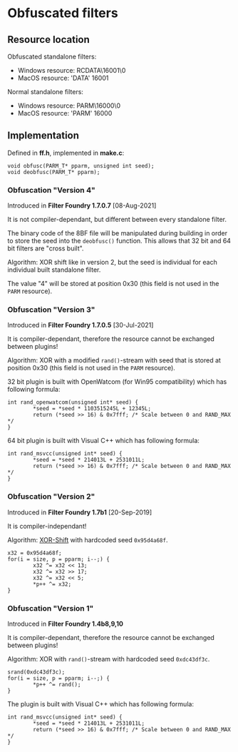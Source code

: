 # Obfuscated filters

## Resource location

Obfuscated standalone filters:
- Windows resource: RCDATA\16001\0
- MacOS resource: 'DATA' 16001

Normal standalone filters:
- Windows resource: PARM\16000\0
- MacOS resource: 'PARM' 16000

## Implementation

Defined in **ff.h**, implemented in **make.c**:

    void obfusc(PARM_T* pparm, unsigned int seed);
    void deobfusc(PARM_T* pparm);

### Obfuscation "Version 4"

Introduced in **Filter Foundry 1.7.0.7** [08-Aug-2021]

It is not compiler-dependant, but different between every standalone filter.

The binary code of the 8BF file will be manipulated during building
in order to store the seed into the `deobfusc()` function.
This allows that 32 bit and 64 bit filters are "cross built".

Algorithm: XOR shift like in version 2, but the seed is individual for
each individual built standalone filter.

The value "4" will be stored at position 0x30 (this field is not used in the `PARM` resource).

### Obfuscation "Version 3"

Introduced in **Filter Foundry 1.7.0.5** [30-Jul-2021]

It is compiler-dependant, therefore the resource cannot be exchanged between plugins!

Algorithm: XOR with a modified `rand()`-stream with seed that is stored at position 0x30
(this field is not used in the `PARM` resource).

32 bit plugin is built with OpenWatcom (for Win95 compatibility) which has following formula:

    int rand_openwatcom(unsigned int* seed) {
            *seed = *seed * 1103515245L + 12345L;
            return (*seed >> 16) & 0x7fff; /* Scale between 0 and RAND_MAX */
    }

64 bit plugin is built with Visual C++ which has following formula:

    int rand_msvcc(unsigned int* seed) {
            *seed = *seed * 214013L + 2531011L;
            return (*seed >> 16) & 0x7fff; /* Scale between 0 and RAND_MAX */
    }

### Obfuscation "Version 2"

Introduced in **Filter Foundry 1.7b1** [20-Sep-2019]

It is compiler-independant!

Algorithm: [XOR-Shift](https://de.wikipedia.org/wiki/Xorshift "XOR-Shift") with hardcoded seed `0x95d4a68f`.

    x32 = 0x95d4a68f;
    for(i = size, p = pparm; i--;) {
            x32 ^= x32 << 13;
            x32 ^= x32 >> 17;
            x32 ^= x32 << 5;
            *p++ ^= x32;
    }

### Obfuscation "Version 1"

Introduced in **Filter Foundry 1.4b8,9,10**

It is compiler-dependant, therefore the resource cannot be exchanged between plugins!

Algorithm: XOR with `rand()`-stream with hardcoded seed `0xdc43df3c`.

    srand(0xdc43df3c);
    for(i = size, p = pparm; i--;) {
            *p++ ^= rand();
    }

The plugin is built with Visual C++ which has following formula:

    int rand_msvcc(unsigned int* seed) {
            *seed = *seed * 214013L + 2531011L;
            return (*seed >> 16) & 0x7fff; /* Scale between 0 and RAND_MAX */
    }

